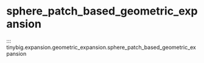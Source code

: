 # sphere_patch_based_geometric_expansion

::: tinybig.expansion.geometric_expansion.sphere_patch_based_geometric_expansion